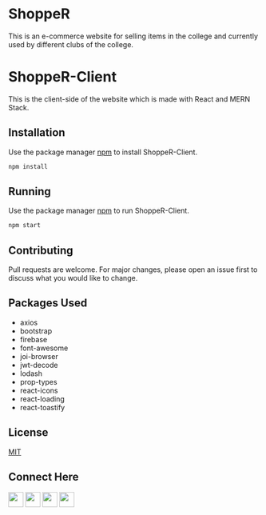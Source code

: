 # ShoppeR

This is an e-commerce website for selling items in the college and currently used by different clubs of the college.


# ShoppeR-Client

This is the client-side of the website which is made with React and MERN Stack.

## Installation

Use the package manager [npm](https://www.npmjs.com/) to install ShoppeR-Client.

```bash
npm install
```
## Running

Use the package manager [npm](https://www.npmjs.com/) to run ShoppeR-Client.

```bash
npm start
```


## Contributing
Pull requests are welcome. For major changes, please open an issue first to discuss what you would like to change.


## Packages Used
* axios
* bootstrap
* firebase
* font-awesome
* joi-browser
* jwt-decode
* lodash
* prop-types
* react-icons
* react-loading
* react-toastify


## License
[MIT](https://choosealicense.com/licenses/mit/)

## Connect Here

[<img src="https://logo.letskhabar.com/img?tool=linkedin&acol=gold" width="30px">](https://www.linkedin.com/in/sanskarseth/)
[<img src="https://logo.letskhabar.com/img?tool=twitter&acol=gold" width="30px">](https://twitter.com/__sanSkar__)
[<img src="https://logo.letskhabar.com/img?tool=mail&acol=gold" width="30px">](mailto:sanskar.iiitr@gmail.com)
[<img src="https://logo.letskhabar.com/img?tool=globe&acol=gold" width="30px">](https://sanskarseth.me)
